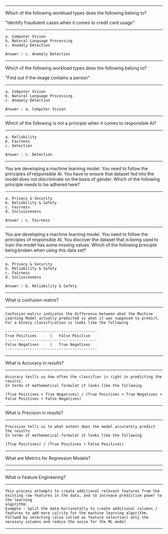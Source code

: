 -----------------------------------------------------------------------------------------------------------------------------------------------------------
Which of the following workload types does the following belong to?

"Identify fraudulent cases when it comes to credit card usage"

-----------------------------------------------------------------------------------------------------------------------------------------------------------
    a. Computer Vision
    b. Natural Language Processing
    c. Anomaly Detection

    Answer : c. Anomaly Detection

-----------------------------------------------------------------------------------------------------------------------------------------------------------
Which of the following workload types does the following belong to?

"Find out if the image contains a person"

-----------------------------------------------------------------------------------------------------------------------------------------------------------
    a. Computer Vision
    b. Natural Language Processing
    c. Anomaly Detection

    Answer : a. Computer Vision

-----------------------------------------------------------------------------------------------------------------------------------------------------------
Which of the following is not a principle when it comes to responsible AI?

-----------------------------------------------------------------------------------------------------------------------------------------------------------
    a. Reliability
    b. Fairness
    c. Detection

    Answer : c. Detection

-----------------------------------------------------------------------------------------------------------------------------------------------------------
You are developing a machine learning model. You need to follow the principles of responsible AI. You have to ensure that dataset fed into the model does not discriminate on the basis of gender. Which of the following principle needs to be adhered here?

-----------------------------------------------------------------------------------------------------------------------------------------------------------
    a. Privacy & Security
    b. Reliability & Safety
    c. Fairness
    d. Inclusiveness

    Answer : c. Fairness
-----------------------------------------------------------------------------------------------------------------------------------------------------------
You are developing a machine learning model. You need to follow the principles of responsible AI. You discover the dataset that is being used to train the model has some missing values. Which of the following principle being broken when using this data set?

-----------------------------------------------------------------------------------------------------------------------------------------------------------
    a. Privacy & Security
    b. Reliability & Safety
    c. Fairness
    d. Inclusiveness

    Answer : b. Reliability & Safety
-----------------------------------------------------------------------------------------------------------------------------------------------------------    
What is confusion matrix?

-----------------------------------------------------------------------------------------------------------------------------------------------------------
    Confusion matrix indicates the difference between what the Machine Learning Model actually predicted vs what it was supposed to predict.
    For a binary classification is looks like the following

    -----------------------------------------
    True Positives      |   False Positive
    -----------------------------------------
    False Negatives     |   True Negatives
    -----------------------------------------
-----------------------------------------------------------------------------------------------------------------------------------------------------------    
What is Accuracy in results?

-----------------------------------------------------------------------------------------------------------------------------------------------------------
    Accuracy teslls us how often the classifier is right in predicting the results.
    In terms of mathematical formulat it looks like the following

    (True Positives + True Negatives) / (True Positives + True Negatives + False Positives + False Negatives)
-----------------------------------------------------------------------------------------------------------------------------------------------------------
What is Precision in results?

-----------------------------------------------------------------------------------------------------------------------------------------------------------
    Precision tells us to what extent does the model accurately predict the results
    In terms of mathematical formulat it looks like the following

    (True Positives) / (True Positives + False Positives)
-----------------------------------------------------------------------------------------------------------------------------------------------------------
What are Metrics for Regression Models?

-----------------------------------------------------------------------------------------------------------------------------------------------------------

-----------------------------------------------------------------------------------------------------------------------------------------------------------
What is Feature Engineering?

-----------------------------------------------------------------------------------------------------------------------------------------------------------
    This process attempts to create additional relevant features from the existing raw features in the data, and to increase predictive power to the learning 
    algorithm.
    Example : Split the data horizontally to create additional columns / features to add more calrity for the machine learning algorithm.
    Follwed by selecting (also called as feature selection) only the necesary columns and reduce the noise for the ML model
-----------------------------------------------------------------------------------------------------------------------------------------------------------

